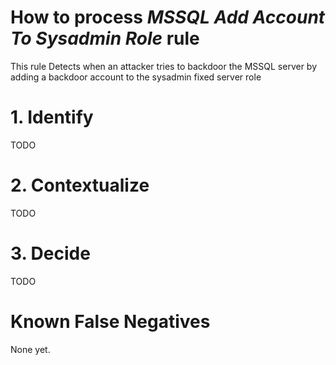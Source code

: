 # How to process *MSSQL Add Account To Sysadmin Role* rule
This rule Detects when an attacker tries to backdoor the MSSQL server by adding a backdoor account to the sysadmin fixed server role

# 1. Identify
TODO

# 2. Contextualize
TODO

# 3. Decide
TODO

# Known False Negatives
None yet.
